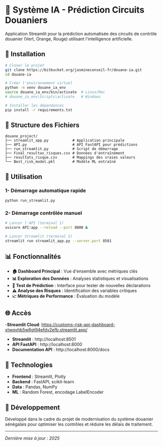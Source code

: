 # 🛃 Système IA - Prédiction Circuits Douaniers

Application Streamlit pour la prédiction automatisée des circuits de contrôle douanier (Vert, Orange, Rouge) utilisant l'intelligence artificielle.

## 🚀 Installation

```bash
# Cloner le projet
git clone https://bitbucket.org/jasmineconseil-fr/douane-ia.git
cd douane-ia

# Créer l'environnement virtuel
python -m venv douane_ia_env
source douane_ia_env/bin/activate  # Linux/Mac
# douane_ia_env\Scripts\activate   # Windows

# Installer les dépendances
pip install -r requirements.txt
```

## 📁 Structure des Fichiers

```
douane_project/
├── streamlit_app.py           # Application principale
├── API.py                     # API FastAPI pour prédictions
├── run_streamlit.py           # Script de démarrage
├── Final_resultas_risques.csv # Données d'entraînement
├── resultats_risque.csv       # Mappings des vraies valeurs
└── Best_risk_model.pkl        # Modèle ML entraîné
```

## 🎯 Utilisation

### 1- Démarrage automatique rapide
```bash
python run_streamlit.py
```

### 2- Démarrage contrôlée manuel
```bash
# Lancer l'API (terminal 1)
uvicorn API:app --reload --port 8000 &

# Lancer Streamlit (terminal 2)  
streamlit run streamlit_app.py --server.port 8501
```

## 📊 Fonctionnalités

- **🏠 Dashboard Principal** : Vue d'ensemble avec métriques clés
- **📊 Exploration des Données** : Analyses statistiques et visualisations
- **🎯 Test de Prédiction** : Interface pour tester de nouvelles déclarations
- **⚠️ Analyse des Risques** : Identification des variables critiques
- **📈 Métriques de Performance** : Évaluation du modèle

## 🌐 Accès
-**Streamlit Cloud**: https://customs-risk-api-dashboard-xtwqvhb5w6gt94efdv2efb.streamlit.app/
- **Streamlit** : http://localhost:8501
- **API FastAPI** : http://localhost:8000
- **Documentation API** : http://localhost:8000/docs

## 🔧 Technologies

- **Frontend** : Streamlit, Plotly
- **Backend** : FastAPI, scikit-learn
- **Data** : Pandas, NumPy
- **ML** : Random Forest, encodage LabelEncoder

## 👥 Développement

Développé dans le cadre du projet de modernisation du système douanier sénégalais pour optimiser les contrôles et réduire les délais de traitement.

---
*Dernière mise à jour : 2025*
